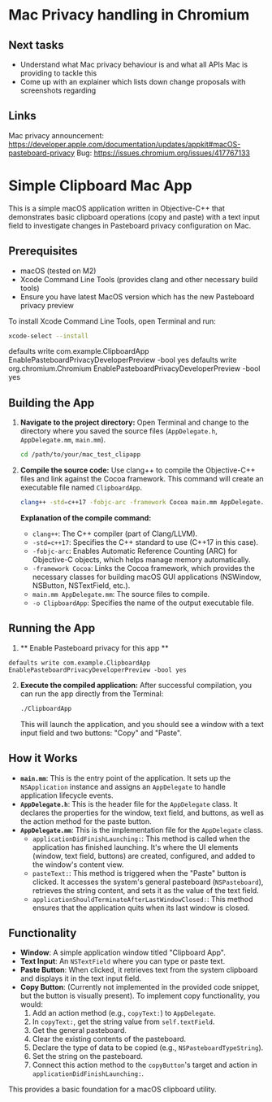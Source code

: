 # Mac Privacy handling in Chromium

## Next tasks
- Understand what Mac privacy behaviour is and what all APIs Mac is providing to tackle this
- Come up with an explainer which lists down change proposals with screenshots regarding 

## Links
Mac privacy announcement: https://developer.apple.com/documentation/updates/appkit#macOS-pasteboard-privacy
Bug: https://issues.chromium.org/issues/417767133

# Simple Clipboard Mac App

This is a simple macOS application written in Objective-C++ that demonstrates basic clipboard operations (copy and paste) with a text input field to investigate changes in Pasteboard privacy configuration on Mac.

## Prerequisites

- macOS (tested on M2)
- Xcode Command Line Tools (provides clang and other necessary build tools)
- Ensure you have latest MacOS version which has the new Pasteboard privacy preview

To install Xcode Command Line Tools, open Terminal and run:
```bash
xcode-select --install
```

defaults write com.example.ClipboardApp EnablePasteboardPrivacyDeveloperPreview -bool yes
defaults write org.chromium.Chromium EnablePasteboardPrivacyDeveloperPreview -bool yes

## Building the App

1.  **Navigate to the project directory:**
    Open Terminal and change to the directory where you saved the source files (`AppDelegate.h`, `AppDelegate.mm`, `main.mm`).

    ```bash
    cd /path/to/your/mac_test_clipapp
    ```

2.  **Compile the source code:**
    Use clang++ to compile the Objective-C++ files and link against the Cocoa framework. This command will create an executable file named `ClipboardApp`.

    ```bash
    clang++ -std=c++17 -fobjc-arc -framework Cocoa main.mm AppDelegate.mm -o ClipboardApp
    ```

    **Explanation of the compile command:**
    *   `clang++`: The C++ compiler (part of Clang/LLVM).
    *   `-std=c++17`: Specifies the C++ standard to use (C++17 in this case).
    *   `-fobjc-arc`: Enables Automatic Reference Counting (ARC) for Objective-C objects, which helps manage memory automatically.
    *   `-framework Cocoa`: Links the Cocoa framework, which provides the necessary classes for building macOS GUI applications (NSWindow, NSButton, NSTextField, etc.).
    *   `main.mm AppDelegate.mm`: The source files to compile.
    *   `-o ClipboardApp`: Specifies the name of the output executable file.

## Running the App
1. ** Enable Pasteboard privacy for this app **

```shell
defaults write com.example.ClipboardApp EnablePasteboardPrivacyDeveloperPreview -bool yes
```

2.  **Execute the compiled application:**
    After successful compilation, you can run the app directly from the Terminal:

    ```bash
    ./ClipboardApp
    ```

    This will launch the application, and you should see a window with a text input field and two buttons: "Copy" and "Paste".

## How it Works

*   **`main.mm`**: This is the entry point of the application. It sets up the `NSApplication` instance and assigns an `AppDelegate` to handle application lifecycle events.
*   **`AppDelegate.h`**: This is the header file for the `AppDelegate` class. It declares the properties for the window, text field, and buttons, as well as the action method for the paste button.
*   **`AppDelegate.mm`**: This is the implementation file for the `AppDelegate` class.
    *   `applicationDidFinishLaunching:`: This method is called when the application has finished launching. It's where the UI elements (window, text field, buttons) are created, configured, and added to the window's content view.
    *   `pasteText:`: This method is triggered when the "Paste" button is clicked. It accesses the system's general pasteboard (`NSPasteboard`), retrieves the string content, and sets it as the value of the text field.
    *   `applicationShouldTerminateAfterLastWindowClosed:`: This method ensures that the application quits when its last window is closed.

## Functionality

*   **Window**: A simple application window titled "Clipboard App".
*   **Text Input**: An `NSTextField` where you can type or paste text.
*   **Paste Button**: When clicked, it retrieves text from the system clipboard and displays it in the text input field.
*   **Copy Button**: (Currently not implemented in the provided code snippet, but the button is visually present). To implement copy functionality, you would:
    1.  Add an action method (e.g., `copyText:`) to `AppDelegate`.
    2.  In `copyText:`, get the string value from `self.textField`.
    3.  Get the general pasteboard.
    4.  Clear the existing contents of the pasteboard.
    5.  Declare the type of data to be copied (e.g., `NSPasteboardTypeString`).
    6.  Set the string on the pasteboard.
    7.  Connect this action method to the `copyButton`'s target and action in `applicationDidFinishLaunching:`.

This provides a basic foundation for a macOS clipboard utility.
